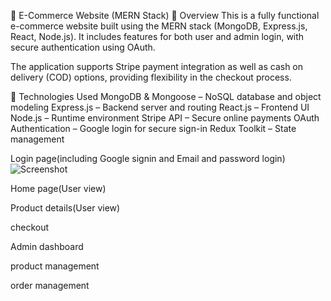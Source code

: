 🛒 E-Commerce Website (MERN Stack)
🚀 Overview
This is a fully functional e-commerce website built using the MERN stack (MongoDB, Express.js, React, Node.js). It includes features for both user and admin login, with secure authentication using OAuth.

The application supports Stripe payment integration as well as cash on delivery (COD) options, providing flexibility in the checkout process.

🧰 Technologies Used
MongoDB & Mongoose – NoSQL database and object modeling
Express.js – Backend server and routing
React.js – Frontend UI
Node.js – Runtime environment
Stripe API – Secure online payments
OAuth Authentication – Google login for secure sign-in
Redux Toolkit – State management 




Login page(including Google signin and Email and password login)
![Screenshot](https://github.com/user-attachments/assets/748d5cab-c6a0-4fec-9e0c-533cb429dc59)





Home page(User view) 


Product details(User view)

checkout


Admin dashboard

product management

order management
